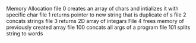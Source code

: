 Memory Allocation 
file 0 creates an array of chars and intializes it with specific char
file 1 returns pointer to new string that is duplicate of s
file 2 concats strings
file 3 returns 2D array of integars
File 4 frees memory of previously created array
file 100 concats all args of a program
file 101 splits string to words
